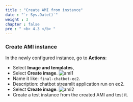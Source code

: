 ```yaml
---
title : "Create AMI from instance"
date : "`r Sys.Date()`" 
weight : 3
chapter : false
pre : " <b> 4.3 </b> "
---
```


### Create AMI instance
In the newly configured instance, go to **Actions**: 
* Select **Image and templates**, 
* Select **Create image**.
![ami1](/workshop-aws-card-clash-1/images/4.s3/ami1.png)
* Name it like: ```final-chatbot-ec2```.
* Description: chatbot streamlit application run on ec2.
* Select **Create image**.
![ami2](/workshop-aws-card-clash-1/images/4.s3/ami2.png)
* Create a test instance from the created AMI and test it.